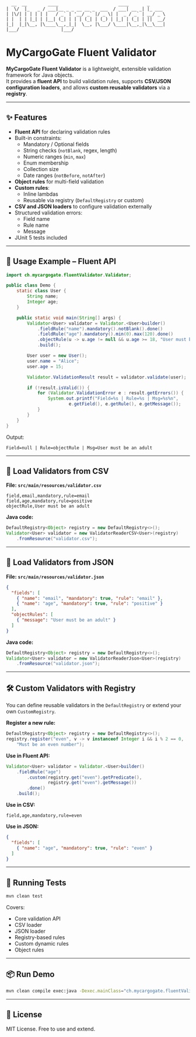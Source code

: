 ````
  __  __        ____                       ____       _       
|  \/  |_   _ / ___|__ _ _ __ __ _  ___  / ___| __ _| |_ ___
| |\/| | | | | |   / _` | '__/ _` |/ _ \| |  _ / _` | __/ _ \
| |  | | |_| | |__| (_| | | | (_| | (_) | |_| | (_| | ||  __/
|_|  |_|\__, |\____\__,_|_|  \__, |\___/ \____|\__,_|\__\___|
|___/                |___/
````
# MyCargoGate Fluent Validator

**MyCargoGate Fluent Validator** is a lightweight, extensible validation framework for Java objects.  
It provides a **fluent API** to build validation rules, supports **CSV/JSON configuration loaders**, and allows **custom reusable validators** via a **registry**.

---

## ✨ Features

- **Fluent API** for declaring validation rules
- Built-in constraints:
    - Mandatory / Optional fields
    - String checks (`notBlank`, regex, length)
    - Numeric ranges (`min`, `max`)
    - Enum membership
    - Collection size
    - Date ranges (`notBefore`, `notAfter`)
- **Object rules** for multi-field validation
- **Custom rules**:
    - Inline lambdas
    - Reusable via registry (`DefaultRegistry` or custom)
- **CSV and JSON loaders** to configure validation externally
- Structured validation errors:
    - Field name
    - Rule name
    - Message
- JUnit 5 tests included

---

## 🚀 Usage Example – Fluent API

```java
import ch.mycargogate.fluentValidator.Validator;

public class Demo {
    static class User {
        String name;
        Integer age;
    }

    public static void main(String[] args) {
        Validator<User> validator = Validator.<User>builder()
            .fieldRule("name").mandatory().notBlank().done()
            .fieldRule("age").mandatory().min(0).max(120).done()
            .objectRule(u -> u.age != null && u.age >= 18, "User must be an adult")
            .build();

        User user = new User();
        user.name = "Alice";
        user.age = 15;

        Validator.ValidationResult result = validator.validate(user);

        if (!result.isValid()) {
            for (Validator.ValidationError e : result.getErrors()) {
                System.out.printf("Field=%s | Rule=%s | Msg=%s%n",
                        e.getField(), e.getRule(), e.getMessage());
            }
        }
    }
}
```

Output:
```
Field=null | Rule=objectRule | Msg=User must be an adult
```

---

## 📂 Load Validators from CSV

**File: `src/main/resources/validator.csv`**

```
field,email,mandatory,rule=email
field,age,mandatory,rule=positive
objectRule,User must be an adult
```

**Java code:**
```java
DefaultRegistry<Object> registry = new DefaultRegistry<>();
Validator<User> validator = new ValidatorReaderCSV<User>(registry)
    .fromResource("validator.csv");
```

---

## 📂 Load Validators from JSON

**File: `src/main/resources/validator.json`**

```json
{
  "fields": [
    { "name": "email", "mandatory": true, "rule": "email" },
    { "name": "age", "mandatory": true, "rule": "positive" }
  ],
  "objectRules": [
    { "message": "User must be an adult" }
  ]
}
```

**Java code:**
```java
DefaultRegistry<Object> registry = new DefaultRegistry<>();
Validator<User> validator = new ValidatorReaderJson<User>(registry)
    .fromResource("validator.json");
```

---

## 🛠️ Custom Validators with Registry

You can define reusable validators in the `DefaultRegistry` or extend your own `CustomRegistry`.

**Register a new rule:**
```java
DefaultRegistry<Object> registry = new DefaultRegistry<>();
registry.register("even", v -> v instanceof Integer i && i % 2 == 0,
    "Must be an even number");
```

**Use in Fluent API:**
```java
Validator<User> validator = Validator.<User>builder()
    .fieldRule("age")
        .custom(registry.get("even").getPredicate(),
                registry.get("even").getMessage())
        .done()
    .build();
```

**Use in CSV:**
```
field,age,mandatory,rule=even
```

**Use in JSON:**
```json
{
  "fields": [
    { "name": "age", "mandatory": true, "rule": "even" }
  ]
}
```

---

## 🧪 Running Tests

```bash
mvn clean test
```

Covers:
- Core validation API
- CSV loader
- JSON loader
- Registry-based rules
- Custom dynamic rules
- Object rules

---

## 📦 Run Demo

```bash
mvn clean compile exec:java -Dexec.mainClass="ch.mycargogate.fluentValidator.App"
```

---

## 📜 License

MIT License. Free to use and extend.

